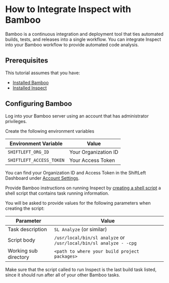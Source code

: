 # How to Integrate Inspect with Bamboo

Bamboo is a continuous integration and deployment tool that ties automated builds, tests, and releases into a single workflow. You can integrate Inspect into your Bamboo workflow to provide automated code analysis.

## Prerequisites

This tutorial assumes that you have:

* [Installed Bamboo](https://confluence.atlassian.com/bamboo/bamboo-installation-guide-289276785.html)
* [Installed Inspect](/inspect/getting-started/README.md)

## Configuring Bamboo

Log into your Bamboo server using an account that has administrator privileges.

Create the following environment variables

| **Environment Variable** | **Value** |
| - | - |
| `SHIFTLEFT_ORG_ID` | Your Organization ID |
| `SHIFTLEFT_ACCESS_TOKEN` | Your Access Token |

You can find your Organization ID and Access Token in the ShiftLeft Dashboard under [Account Settings](https://www.shiftleft.io/user/profile).

Provide Bamboo instructions on running Inspect by [creating a shell script](https://confluence.atlassian.com/bamboo/script-289277046.html) a shell script that contains task running information. 

You will be asked to provide values for the following parameters when creating the script:

| **Parameter** | **Value** |
| - | - |
| Task description | `SL Analyze` (or similar) |
| Script body | `/usr/local/bin/sl analyze` or `/usr/local/bin/sl analyze - -cpg` |
| Working sub directory | `<path to where your build project packages>` |

Make sure that the script called to run Inspect is the last build task listed, since it should run after all of your other Bamboo tasks.
